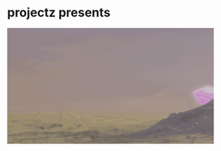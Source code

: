 # projectz presents

![Drag Racing](https://github.com/RodneyBaker/projectz/blob/main/raece/images/crystalworld.gif)

